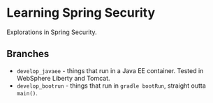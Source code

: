 Learning Spring Security
========================

Explorations in Spring Security.

Branches
--------
* `develop_javaee` - things that run in a Java EE container. Tested in WebSphere Liberty and Tomcat.
* `develop_bootrun` - things that run in `gradle bootRun`, straight outta `main()`.


